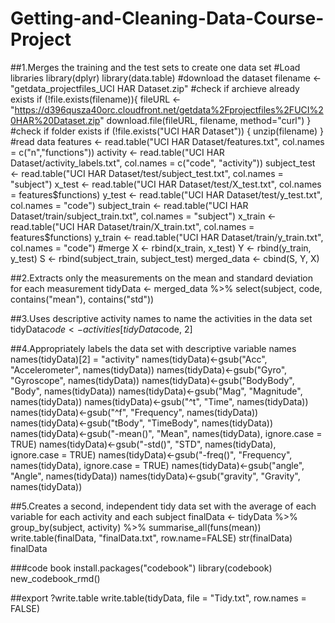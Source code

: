 # Getting-and-Cleaning-Data-Course-Project

##1.Merges the training and the test sets to create one data set
#Load libraries
library(dplyr)
library(data.table)
#download the dataset
filename <- "getdata_projectfiles_UCI HAR Dataset.zip"
#check if archieve already exists
if (!file.exists(filename)){
  fileURL <- "https://d396qusza40orc.cloudfront.net/getdata%2Fprojectfiles%2FUCI%20HAR%20Dataset.zip"
  download.file(fileURL, filename, method="curl")
} 
#check if folder exists
if (!file.exists("UCI HAR Dataset")) { 
  unzip(filename) 
}
#read data
features <- read.table("UCI HAR Dataset/features.txt", col.names = c("n","functions"))
activity <- read.table("UCI HAR Dataset/activity_labels.txt", col.names = c("code", "activity"))
subject_test <- read.table("UCI HAR Dataset/test/subject_test.txt", col.names = "subject")
x_test <- read.table("UCI HAR Dataset/test/X_test.txt", col.names = features$functions)
y_test <- read.table("UCI HAR Dataset/test/y_test.txt", col.names = "code")
subject_train <- read.table("UCI HAR Dataset/train/subject_train.txt", col.names = "subject")
x_train <- read.table("UCI HAR Dataset/train/X_train.txt", col.names = features$functions)
y_train <- read.table("UCI HAR Dataset/train/y_train.txt", col.names = "code")
#merge 
X <- rbind(x_train, x_test)
Y <- rbind(y_train, y_test)
S <- rbind(subject_train, subject_test)
merged_data <- cbind(S, Y, X)

##2.Extracts only the measurements on the mean and standard deviation for each measurement
tidyData <- merged_data %>% select(subject, code, contains("mean"), contains("std"))

##3.Uses descriptive activity names to name the activities in the data set
tidyData$code <- activities[tidyData$code, 2]

##4.Appropriately labels the data set with descriptive variable names
names(tidyData)[2] = "activity"
names(tidyData)<-gsub("Acc", "Accelerometer", names(tidyData))
names(tidyData)<-gsub("Gyro", "Gyroscope", names(tidyData))
names(tidyData)<-gsub("BodyBody", "Body", names(tidyData))
names(tidyData)<-gsub("Mag", "Magnitude", names(tidyData))
names(tidyData)<-gsub("^t", "Time", names(tidyData))
names(tidyData)<-gsub("^f", "Frequency", names(tidyData))
names(tidyData)<-gsub("tBody", "TimeBody", names(tidyData))
names(tidyData)<-gsub("-mean()", "Mean", names(tidyData), ignore.case = TRUE)
names(tidyData)<-gsub("-std()", "STD", names(tidyData), ignore.case = TRUE)
names(tidyData)<-gsub("-freq()", "Frequency", names(tidyData), ignore.case = TRUE)
names(tidyData)<-gsub("angle", "Angle", names(tidyData))
names(tidyData)<-gsub("gravity", "Gravity", names(tidyData))

##5.Creates a second, independent tidy data set with the average of each variable for each activity and each subject
finalData <- tidyData %>%
  group_by(subject, activity) %>%
  summarise_all(funs(mean))
write.table(finalData, "finalData.txt", row.name=FALSE)
str(finalData)
finalData

###code book
install.packages("codebook")
library(codebook)
new_codebook_rmd()

##export
?write.table
write.table(tidyData, file = "Tidy.txt", row.names = FALSE)
